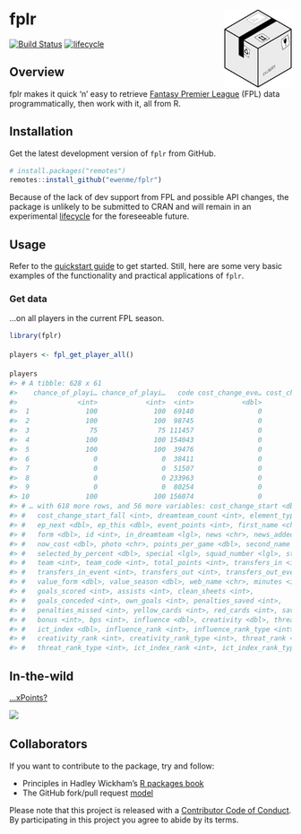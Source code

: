 
# fplr <img src="man/figures/logo.png" alt="" width="120" align="right" />

[![Build
Status](https://travis-ci.org/ewenme/fplr.png)](https://travis-ci.org/ewenme/fplr)
[![lifecycle](https://img.shields.io/badge/lifecycle-experimental-orange.svg)](https://www.tidyverse.org/lifecycle/#experimental)

## Overview

fplr makes it quick ‘n’ easy to retrieve [Fantasy Premier
League](https://fantasy.premierleague.com) (FPL) data programmatically,
then work with it, all from R.

## Installation

Get the latest development version of `fplr` from GitHub.

``` r
# install.packages("remotes")
remotes::install_github("ewenme/fplr")
```

Because of the lack of dev support from FPL and possible API changes,
the package is unlikely to be submitted to CRAN and will remain in an
experimental [lifecycle](https://www.tidyverse.org/lifecycle/) for the
foreseeable future.

## Usage

Refer to the [quickstart
guide](https://ewenme.github.io/fplr/articles/fplr-quickstart.html) to
get started. Still, here are some very basic examples of the
functionality and practical applications of `fplr`.

### Get data

…on all players in the current FPL season.

``` r
library(fplr)

players <- fpl_get_player_all()

players
#> # A tibble: 628 x 61
#>    chance_of_playi… chance_of_playi…   code cost_change_eve… cost_change_eve…
#>               <int>            <int>  <int>            <dbl>            <int>
#>  1              100              100  69140                0                0
#>  2              100              100  98745                0                0
#>  3               75               75 111457                0                0
#>  4              100              100 154043                0                0
#>  5              100              100  39476                0                0
#>  6                0                0  38411                0                0
#>  7                0                0  51507                0                0
#>  8                0                0 233963                0                0
#>  9                0                0  80254                0                0
#> 10              100              100 156074                0                0
#> # … with 618 more rows, and 56 more variables: cost_change_start <dbl>,
#> #   cost_change_start_fall <int>, dreamteam_count <int>, element_type <int>,
#> #   ep_next <dbl>, ep_this <dbl>, event_points <int>, first_name <chr>,
#> #   form <dbl>, id <int>, in_dreamteam <lgl>, news <chr>, news_added <chr>,
#> #   now_cost <dbl>, photo <chr>, points_per_game <dbl>, second_name <chr>,
#> #   selected_by_percent <dbl>, special <lgl>, squad_number <lgl>, status <chr>,
#> #   team <int>, team_code <int>, total_points <int>, transfers_in <int>,
#> #   transfers_in_event <int>, transfers_out <int>, transfers_out_event <int>,
#> #   value_form <dbl>, value_season <dbl>, web_name <chr>, minutes <int>,
#> #   goals_scored <int>, assists <int>, clean_sheets <int>,
#> #   goals_conceded <int>, own_goals <int>, penalties_saved <int>,
#> #   penalties_missed <int>, yellow_cards <int>, red_cards <int>, saves <int>,
#> #   bonus <int>, bps <int>, influence <dbl>, creativity <dbl>, threat <dbl>,
#> #   ict_index <dbl>, influence_rank <int>, influence_rank_type <int>,
#> #   creativity_rank <int>, creativity_rank_type <int>, threat_rank <int>,
#> #   threat_rank_type <int>, ict_index_rank <int>, ict_index_rank_type <int>
```

## In-the-wild

[…xPoints?](https://ewen.io/2019/03/08/xpoints/)

<img src="https://github.com/rbind/ewenme/raw/master/static/blog/2019-03-08-xPoints_files/figure-html/value-calc-1.png" width="75%" />

## Collaborators

If you want to contribute to the package, try and follow:

  - Principles in Hadley Wickham’s [R packages
    book](https://r-pkgs.org/)
  - The GitHub fork/pull request
    [model](https://guides.github.com/introduction/flow/)

Please note that this project is released with a [Contributor Code of
Conduct](CODE_OF_CONDUCT.md). By participating in this project you agree
to abide by its terms.
